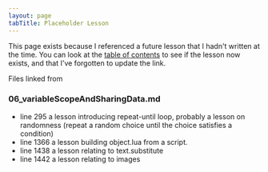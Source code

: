 ```yaml
---
layout: page
tabTitle: Placeholder Lesson
---
```


This page exists because I referenced a future lesson that I hadn't written at the time.  You can look at the [table of contents](lessons_toc.html) to see if the lesson now exists, and that I've forgotten to update the link.

Files linked from



### 06_variableScopeAndSharingData.md
* line 295 a lesson introducing repeat-until loop, probably a lesson on randomness (repeat a random choice until the choice satisfies a condition)
* line 1366 a lesson building object.lua from a script.
* line 1438 a lesson relating to text.substitute
* line 1442 a lesson relating to images